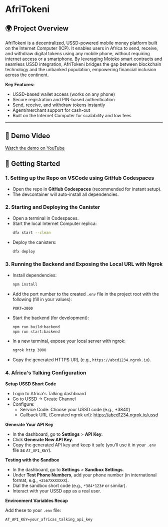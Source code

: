 # AfriTokeni

## 🌍 Project Overview

AfriTokeni is a decentralized, USSD-powered mobile money platform built on the Internet Computer (ICP). It enables users in Africa to send, receive, and withdraw digital tokens using any mobile phone, without requiring internet access or a smartphone. By leveraging Motoko smart contracts and seamless USSD integration, AfriTokeni bridges the gap between blockchain technology and the unbanked population, empowering financial inclusion across the continent.

**Key Features:**

- USSD-based wallet access (works on any phone)
- Secure registration and PIN-based authentication
- Send, receive, and withdraw tokens instantly
- Agent/merchant support for cash-out
- Built on the Internet Computer for scalability and low fees

---

## 🎥 Demo Video

[Watch the demo on YouTube](https://your-demo-video-link-here)

## 🚀 Getting Started

### 1. Setting up the Repo on VSCode using GitHub Codespaces

- Open the repo in **GitHub Codespaces** (recommended for instant setup).
- The devcontainer will auto-install all dependencies.

### 2. Starting and Deploying the Canister

- Open a terminal in Codespaces.
- Start the local Internet Computer replica:
  ```bash
  dfx start --clean
  ```
- Deploy the canisters:
  ```bash
  dfx deploy
  ```

### 3. Running the Backend and Exposing the Local URL with Ngrok

- Install dependencies:
  ```bash
  npm install
  ```
- Add the port number to the created `.env` file in the project root with the following (fill in your values):
  ```
  PORT=3000
  ```
- Start the backend (for development):

  ```bash
  npm run build:backend
  npm run start:backend
  ```

- In a new terminal, expose your local server with ngrok:
  ```bash
  ngrok http 3000
  ```
- Copy the generated HTTPS URL (e.g., `https://abcd1234.ngrok.io`).

### 4. Africa's Talking Configuration

**Setup USSD Short Code**

- Login to Africa's Talking dashboard
- Go to USSD → Create Channel
- Configure:
  - Service Code: Choose your USSD code (e.g., \*384#)
  - Callback URL (Genrated ngrok url): https://abcd1234.ngrok.io/ussd

**Generate Your API Key**

- In the dashboard, go to **Settings** > **API Key**.
- Click **Generate New API Key**.
- Copy the generated API key and keep it safe (you’ll use it in your `.env` file as `AT_API_KEY`).

**Testing with the Sandbox**

- In the dashboard, go to **Settings** > **Sandbox Settings**.
- Under **Test Phone Numbers**, add your phone number (in international format, e.g., `+2567XXXXXXX`).
- Dial the sandbox short code (e.g., `*384*123#` or similar).
- Interact with your USSD app as a real user.

**Environment Variables Recap**

Add these to your `.env` file:

```
AT_API_KEY=your_africas_talking_api_key
```
